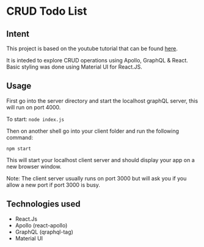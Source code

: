 # CRUD Todo List

## Intent

This project is based on the youtube tutorial that can be found [here](https://www.youtube.com/watch?v=rpJO0T08Bnc).

It is inteded to explore CRUD operations using Apollo, GraphQL & React. Basic styling was done using Material UI for React.JS.

## Usage

First go into the server directory and start the localhost graphQL server, this will run on port 4000.

To start: 
`node index.js`

Then on another shell go into your client folder and run the following command:

`npm start`

This will start your localhost client server and should display your app on a new browser window. 

Note: The client server usually runs on port 3000 but will ask you if you allow a new port if port 3000 is busy.

## Technologies used

- React.Js
- Apollo (react-apollo)
- GraphQL (qraphql-tag)
- Material UI
